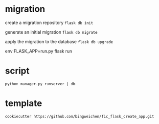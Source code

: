 # migration
create a migration repository 
`
flask db init
`

generate an initial migration
``
flask db migrate
``

apply the migration to the database
`
flask db upgrade
`

env FLASK_APP=run.py flask run

# script 

`
python manager.py runserver | db 
`

# template
`
cookiecutter https://github.com/bingweichen/fic_flask_create_app.git
`
